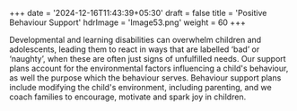 +++
date = '2024-12-16T11:43:39+05:30'
draft = false
title = 'Positive Behaviour Support'
hdrImage = 'Image53.png'
weight = 60
+++

Developmental and learning disabilities can overwhelm children and adolescents, leading them to react in ways that are labelled ‘bad’ or ‘naughty’, when these are often just signs of unfulfilled needs. Our support plans account for the environmental factors influencing a child's behaviour, as well the purpose which the behaviour serves. Behaviour support plans include modifying the child's environment, including parenting, and we coach families to encourage, motivate and spark joy in children.
